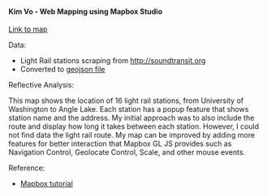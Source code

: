 #### Kim Vo - Web Mapping using Mapbox Studio

[Link to map](http://students.washington.edu/vokim/LightRailStations.html)

Data:
* Light Rail stations scraping from http://soundtransit.org
* Converted to [geojson file](https://github.com/UW-Geog458-Win2018/vokim37/blob/master/Lab4/stations.geojson)

Reflective Analysis:

This map shows the location of 16 light rail stations, from University of Washington to Angle Lake. Each station has a popup feature that shows station name and the address. My initial approach was to also include the route and display how long it takes between each station. However, I could not find data the light rail route. My map can be improved by adding more features for better interaction that Mapbox GL JS provides such as Navigation Control, Geolocate Control, Scale, and other mouse events.

Reference:
* [Mapbox tutorial](https://www.mapbox.com/help/studio-manual-tutorials/#add-points-to-a-map)

